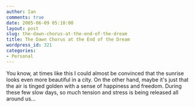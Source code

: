 ```yaml
---
author: Ian
comments: true
date: 2005-06-09 05:10:00
layout: post
slug: the-dawn-chorus-at-the-end-of-the-dream
title: The Dawn Chorus at the End of the Dream
wordpress_id: 321
categories:
- Personal
---
```


You know, at times like this I could almost be convinced that the sunrise looks even more beautiful in a city.  On the other hand, maybe it's just that the air is tinged golden with a sense of happiness and freedom.  During these few slow days, so much tension and stress is being released all around us...
